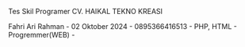 Tes Skil Programer
CV. HAIKAL TEKNO KREASI

Fahri Ari Rahman - 
02 Oktober 2024 - 
0895366416513 - 
PHP, HTML - 
Progremmer(WEB) -
